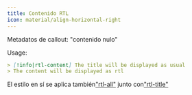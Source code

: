 ```yaml
---
title: Contenido RTL
icon: material/align-horizontal-right
---
```


Metadatos de callout: "contenido nulo"

Usage:

```md
> [!info|rtl-content] The title will be displayed as usual
> The content will be displayed as rtl
```

El estilo en sí se aplica también["rtl-all"](../combined-styling/page-11.md)
junto con["rtl-title"](../title-styling/page-11.md)

